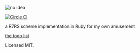 ![no idea](https://i.imgur.com/e7ArY2r.jpg)

[![Circle CI](https://circleci.com/gh/seven1m/scheme-vm.svg?style=svg)](https://circleci.com/gh/seven1m/scheme-vm)

a R7RS scheme implementation in Ruby for my own amusement

[the todo list](https://github.com/seven1m/scheme-vm/issues/12)

Licensed MIT.
